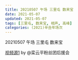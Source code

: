 ```yaml
---
title: 20210507 午场 三里屯 数来宝
date: 2021-05-07
updated: 2021-05-07
tags: [三里屯, 数来宝, 相声, 高峰] 
categories: (2021)辛丑年场次
---
```

20210507 午场 三里屯 数来宝

[视频源1](https://m.weibo.cn/6574451359/4634259287446175) by @栾云平粉丝团后援会

